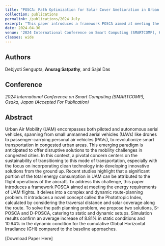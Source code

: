 ```yaml
---
title: "POSCA: Path Optimization for Solar Cover Amelioration in Urban Air Mobility"
collection: publications
permalink: /publications/2024_July
excerpt: "This paper introduces a framework POSCA aimed at meeting the energy requirements of UAM flights."
date: 2024-04-30
venue: '2024 International Conference on Smart Computing (SMARTCOMP), Osaka, Japan (Accepted For Publication)'
classes: wide
---
```

## Authors
Debjyoti Sengupta, **Anurag Satpathy**, and Sajal Das

## Conference
*2024 International Conference on Smart Computing (SMARTCOMP), Osaka, Japan (Accepted For Publication)* 

## Abstract
Urban Air Mobility (UAM) encompasses both piloted and autonomous aerial vehicles, spanning from small unmanned aerial vehicles (UAVs) like drones to passenger-carrying personal air vehicles (PAVs), to revolutionize smart transportation in congested urban areas. This emerging paradigm is anticipated to offer disruptive solutions to the mobility challenges in congested cities. In this context, a pivotal concern centers on the sustainability of transitioning to this mode of transportation, especially with the focus on incorporating clean technology into developing innovative solutions from the ground up. Recent studies highlight that a significant portion of the total energy consumption in UAM can be attributed to the flight operations of the aircraft. To address this challenge, this paper introduces a framework POSCA aimed at meeting the energy requirements of UAM flights. It delves into a complex and dynamic route-planning problem. It introduces a novel concept called the Phototropic Index, calculated by considering the traversal distance and solar coverage along the route.
To solve the path planning problem, we propose two solutions, S-POSCA and D-POSCA, catering to static and dynamic setups. Simulation results confirm an average increase of 8.81% in static conditions and 10.64% in the dynamic condition for the cumulative Global Horizontal Irradiance (GHI) compared to the baseline approaches. 

[Download Paper Here]
